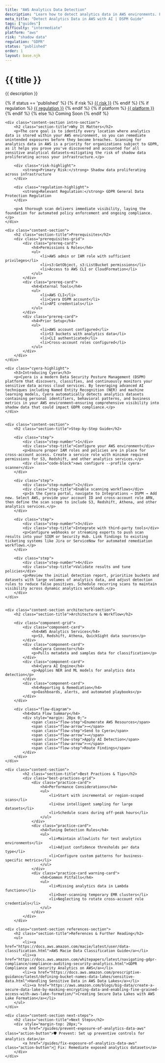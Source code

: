 ```yaml
---
title: "AWS Analytics Data Detection"
description: "Learn how to detect analytics data in AWS environments. Follow step-by-step guidance for GDPR compliance."
meta_title: "Detect Analytics Data in AWS with AI | DSPM Guide"
tags: ["guides"]
difficulty: "intermediate"
platform: "aws"
risk: "shadow data"
regulation: "GDPR"
status: "published"
order: 1
layout: base.njk
---
```


<div class="container">
    <div class="header">
        <h1>{{ title }}</h1>
        <p>{{ description }}</p>
        <div class="guide-tags-container">
			<div class="guide-tags-wrapper">
		    {% if status == 'published' %}
		        {% if risk %}
		        <a href="/risk/{{ risk | downcase | replace: ' ', '-' }}/" class="guide-tag risk">{{ risk }}</a>
		        {% endif %}
		        {% if regulation %}
		        <a href="/regulation/{{ regulation | downcase | replace: ' ', '-' }}/" class="guide-tag regulation">{{ regulation }}</a>
		        {% endif %}
		        {% if platform %}
		        <a href="/platforms/{{ platform | downcase | replace: ' ', '-' }}/" class="guide-tag platform">{{ platform }}</a>
		        {% endif %}
		    {% else %}
		        <span class="guide-tag coming-soon">Coming Soon</span>
		    {% endif %}
		</div>
		</div>
    </div>

    <div class="content-section intro-section">
        <h2 class="section-title">Why It Matters</h2>
        <p>The core goal is to identify every location where analytics data is stored within your AWS environment, so you can remediate unintended exposures before they become breaches. Scanning for analytics data in AWS is a priority for organizations subject to GDPR, as it helps you prove you've discovered and accounted for all sensitive analytical datasets—mitigating the risk of shadow data proliferating across your infrastructure.</p>
        
        <div class="risk-highlight">
            <strong>Primary Risk:</strong> Shadow data proliferating across infrastructure
        </div>
        
        <div class="regulation-highlight">
            <strong>Relevant Regulation:</strong> GDPR General Data Protection Regulation
        </div>
        
        <p>A thorough scan delivers immediate visibility, laying the foundation for automated policy enforcement and ongoing compliance.</p>
    </div>

    <div class="content-section">
        <h2 class="section-title">Prerequisites</h2>
        <div class="prerequisites-grid">
            <div class="prereq-card">
                <h4>Permissions & Roles</h4>
                <ul>
                    <li>AWS admin or IAM role with sufficient privileges</li>
                    <li>s3:GetObject, s3:ListBucket permissions</li>
                    <li>Access to AWS CLI or CloudFormation</li>
                </ul>
            </div>
            <div class="prereq-card">
                <h4>External Tools</h4>
                <ul>
                    <li>AWS CLI</li>
                    <li>Cyera DSPM account</li>
                    <li>API credentials</li>
                </ul>
            </div>
            <div class="prereq-card">
                <h4>Prior Setup</h4>
                <ul>
                    <li>AWS account configured</li>
                    <li>S3 buckets with analytics data</li>
                    <li>CLI authenticated</li>
                    <li>Cross-account roles configured</li>
                </ul>
            </div>
        </div>
    </div>
	
    <div class="cyera-highlight">
        <h3>Introducing Cyera</h3>
        <p>Cyera is a modern Data Security Posture Management (DSPM) platform that discovers, classifies, and continuously monitors your sensitive data across cloud services. By leveraging advanced AI techniques including Named Entity Recognition (NER) and machine learning models, Cyera automatically detects analytics datasets containing personal identifiers, behavioral patterns, and business metrics in your AWS environment—ensuring comprehensive visibility into shadow data that could impact GDPR compliance.</p>
    </div>
	

    <div class="content-section">
        <h2 class="section-title">Step-by-Step Guide</h2>
        
        <div class="step">
            <div class="step-number">1</div>
            <div class="step-title">Configure your AWS environment</div>
            <p>Ensure proper IAM roles and policies are in place for cross-account access. Create a service role with minimum required permissions for S3, Redshift, and other analytics services.</p>
            <div class="code-block">aws configure --profile cyera-scanner</div>
        </div>

        <div class="step">
            <div class="step-number">2</div>
            <div class="step-title">Enable scanning workflows</div>
            <p>In the Cyera portal, navigate to Integrations → DSPM → Add new. Select AWS, provide your account ID and cross-account role ARN, then define the scan scope to include S3, Redshift, Athena, and other analytics services.</p>
        </div>

        <div class="step">
            <div class="step-number">3</div>
            <div class="step-title">Integrate with third-party tools</div>
            <p>Configure webhooks or streaming exports to push scan results into your SIEM or Security Hub. Link findings to existing ticketing systems like Jira or ServiceNow for automated remediation workflows.</p>
        </div>

        <div class="step">
            <div class="step-number">4</div>
            <div class="step-title">Validate results and tune policies</div>
            <p>Review the initial detection report, prioritize buckets and datasets with large volumes of analytics data, and adjust detection rules to reduce false positives. Schedule recurring scans to maintain visibility across dynamic analytics workloads.</p>
        </div>
    </div>


    <div class="content-section architecture-section">
        <h2 class="section-title">Architecture & Workflow</h2>
        
        <div class="component-grid">
            <div class="component-card">
                <h4>AWS Analytics Services</h4>
                <p>S3, Redshift, Athena, QuickSight data sources</p>
            </div>
            <div class="component-card">
                <h4>Cyera Connector</h4>
                <p>Pulls metadata and samples data for classification</p>
            </div>
            <div class="component-card">
                <h4>Cyera AI Engine</h4>
                <p>Applies NER and ML models for analytics data detection</p>
            </div>
            <div class="component-card">
                <h4>Reporting & Remediation</h4>
                <p>Dashboards, alerts, and automated playbooks</p>
            </div>
        </div>

        <div class="flow-diagram">
            <h4>Data Flow Summary</h4>
            <div style="margin: 20px 0;">
                <span class="flow-step">Enumerate AWS Resources</span>
                <span class="flow-arrow">→</span>
                <span class="flow-step">Send to Cyera</span>
                <span class="flow-arrow">→</span>
                <span class="flow-step">Apply AI Detection</span>
                <span class="flow-arrow">→</span>
                <span class="flow-step">Route Findings</span>
            </div>
        </div>
    </div>

	<div class="content-section">
	        <h2 class="section-title">Best Practices & Tips</h2>
	        <div class="best-practices-grid">
	            <div class="practice-card">
	                <h4>Performance Considerations</h4>
	                <ul>
	                    <li>Start with incremental or region-scoped scans</li>
	                    <li>Use intelligent sampling for large datasets</li>
	                    <li>Schedule scans during off-peak hours</li>
	                </ul>
	            </div>
	            <div class="practice-card">
	                <h4>Tuning Detection Rules</h4>
	                <ul>
	                    <li>Maintain allowlists for test analytics environments</li>
	                    <li>Adjust confidence thresholds per data type</li>
	                    <li>Configure custom patterns for business-specific metrics</li>
	                </ul>
	            </div>
	            <div class="practice-card warning-card">
	                <h4>Common Pitfalls</h4>
	                <ul>
	                    <li>Missing analytics data in Lambda functions</li>
	                    <li>Over-scanning temporary EMR clusters</li>
	                    <li>Neglecting to rotate cross-account role credentials</li>
	                </ul>
	            </div>
	        </div>
	    </div>

    <div class="content-section references-section">
        <h2 class="section-title">References & Further Reading</h2>
        <ul>
            <li><a href="https://docs.aws.amazon.com/macie/latest/user/data-classification.html">AWS Macie Data Classification Guide</a></li>
            <li><a href="https://docs.aws.amazon.com/whitepapers/latest/navigating-gdpr-compliance/compliance-auditing-security-analytics.html">GDPR Compliance and Security Analytics on AWS</a></li>
            <li><a href="https://docs.aws.amazon.com/prescriptive-guidance/latest/defining-bucket-names-data-lakes/sensitive-data.html">Handling Sensitive Data in AWS Data Lakes</a></li>
            <li><a href="https://aws.amazon.com/blogs/big-data/create-a-secure-data-lake-by-masking-encrypting-data-and-enabling-fine-grained-access-with-aws-lake-formation/">Creating Secure Data Lakes with AWS Lake Formation</a></li>
        </ul>
    </div>

    <div class="content-section next-steps">
        <h2 class="section-title">Next Steps</h2>
        <div style="margin-top: 20px;">
            <a href="/guides/prevent-exposure-of-analytics-data-aws" class="action-button">🛡️ Prevent: Set up preventive controls for analytics data</a>
            <a href="/guides/fix-exposure-of-analytics-data-aws" class="action-button">🔧 Fix: Remediate exposed analytics datasets</a>
        </div>
    </div>
</div>